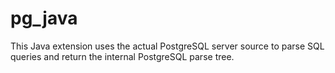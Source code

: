 # pg_java
This Java extension uses the actual PostgreSQL server source to parse SQL queries and return the internal PostgreSQL parse tree.
